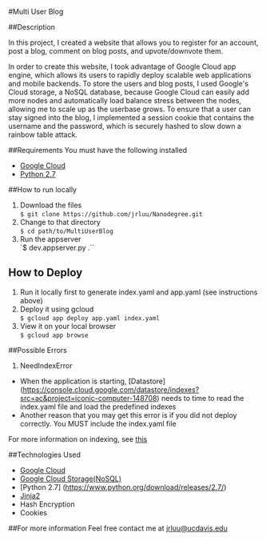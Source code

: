 #Multi User Blog

##Description

In this project, I created a website that allows you to register for an account,
 post a blog, comment on blog posts, and upvote/downvote them.

In order to create this website, I took advantage of Google Cloud app engine, which allows its users to rapidly deploy scalable web applications and mobile backends. To store the users and blog posts, I used Google's Cloud storage, a NoSQL database, because Google Cloud can easily add more nodes and automatically load balance stress between the nodes, allowing me to scale up as the userbase grows. To ensure that a user can stay signed into the blog, I implemented a session cookie that contains the username and the password, which is securely hashed to slow down a rainbow table attack.

##Requirements
You must have the following installed  

* [Google Cloud](https://cloud.google.com/)   
* [Python 2.7](https://www.python.org/download/releases/2.7/)

##How to run locally
1. Download the files  
`$ git clone https://github.com/jrluu/Nanodegree.git `
2. Change to that directory  
 `$ cd path/to/MultiUserBlog`
3. Run the appserver  
`$ dev.appserver.py .``


## How to Deploy
1. Run it locally first to generate index.yaml and app.yaml (see instructions above)
2. Deploy it using gcloud  
`$ gcloud app deploy app.yaml index.yaml`
3. View it on your local browser  
`$ gcloud app browse`

##Possible Errors
1. NeedIndexError
 *  When the application is starting, [Datastore] (https://console.cloud.google.com/datastore/indexes?src=ac&project=iconic-computer-148708) needs to time to read the index.yaml file and load the predefined indexes
 * Another reason that you may get this error is if you did not deploy correctly. You MUST include the index.yaml file

For more information on indexing, see [this](https://cloud.google.com/appengine/docs/python/config/indexconfig)

##Technologies Used  
* [Google Cloud](https://cloud.google.com/)   
* [Google Cloud Storage(NoSQL)](https://cloud.google.com/storage/)  
* [Python 2.7] (https://www.python.org/download/releases/2.7/)
* [Jinja2](http://jinja.pocoo.org/docs/dev/)
* Hash Encryption
* Cookies

##For more information
Feel free contact me at jrluu@ucdavis.edu
